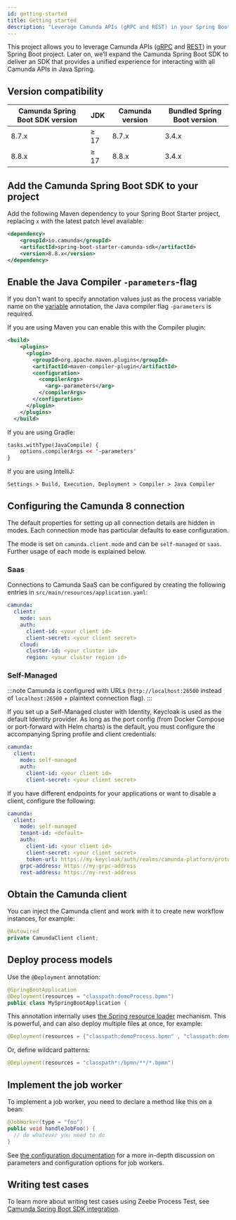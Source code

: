```yaml
---
id: getting-started
title: Getting started
description: "Leverage Camunda APIs (gRPC and REST) in your Spring Boot project."
---
```


This project allows you to leverage Camunda APIs ([gRPC](/apis-tools/zeebe-api/grpc.md) and [REST](/apis-tools/camunda-api-rest/camunda-api-rest-overview.md)) in your Spring Boot project. Later on, we’ll expand the Camunda Spring Boot SDK to deliver an SDK that provides a unified experience for interacting with all Camunda APIs in Java Spring.

## Version compatibility

| Camunda Spring Boot SDK version | JDK  | Camunda version | Bundled Spring Boot version |
| ------------------------------- | ---- | --------------- | --------------------------- |
| 8.7.x                           | ≥ 17 | 8.7.x           | 3.4.x                       |
| 8.8.x                           | ≥ 17 | 8.8.x           | 3.4.x                       |

## Add the Camunda Spring Boot SDK to your project

Add the following Maven dependency to your Spring Boot Starter project, replacing `x` with the latest patch level available:

```xml
<dependency>
    <groupId>io.camunda</groupId>
    <artifactId>spring-boot-starter-camunda-sdk</artifactId>
    <version>8.8.x</version>
</dependency>
```

## Enable the Java Compiler `-parameters`-flag

If you don't want to specify annotation values just as the process variable name on the [variable](configuration.md#using-variable) annotation, the Java compiler flag `-parameters` is required.

If you are using Maven you can enable this with the Compiler plugin:

```xml
<build>
    <plugins>
      <plugin>
        <groupId>org.apache.maven.plugins</groupId>
        <artifactId>maven-compiler-plugin</artifactId>
        <configuration>
          <compilerArgs>
            <arg>-parameters</arg>
          </compilerArgs>
        </configuration>
      </plugin>
    </plugins>
  </build>
```

If you are using Gradle:

```xml
tasks.withType(JavaCompile) {
    options.compilerArgs << '-parameters'
}
```

If you are using IntelliJ:

```agsl
Settings > Build, Execution, Deployment > Compiler > Java Compiler
```

## Configuring the Camunda 8 connection

The default properties for setting up all connection details are hidden in modes. Each connection mode has particular defaults to ease configuration.

The mode is set on `camunda.client.mode` and can be `self-managed` or `saas`. Further usage of each mode is explained below.

### Saas

Connections to Camunda SaaS can be configured by creating the following entries in `src/main/resources/application.yaml`:

```yaml
camunda:
  client:
    mode: saas
    auth:
      client-id: <your client id>
      client-secret: <your client secret>
    cloud:
      cluster-id: <your cluster id>
      region: <your cluster region id>
```

### Self-Managed

:::note
Camunda is configured with URLs (`http://localhost:26500` instead of `localhost:26500` + plaintext connection flag).
:::

If you set up a Self-Managed cluster with Identity, Keycloak is used as the default Identity provider. As long as the port config (from Docker Compose or port-forward with Helm charts) is the default, you must configure the accompanying Spring profile and client credentials:

```yaml
camunda:
  client:
    mode: self-managed
    auth:
      client-id: <your client id>
      client-secret: <your client secret>
```

If you have different endpoints for your applications or want to disable a client, configure the following:

```yaml
camunda:
  client:
    mode: self-managed
    tenant-id: <default>
    auth:
      client-id: <your client id>
      client-secret: <your client secret>
      token-url: https://my-keycloak/auth/realms/camunda-platform/protocol/openid-connect/token
    grpc-address: https://my-grpc-address
    rest-address: https://my-rest-address
```

## Obtain the Camunda client

You can inject the Camunda client and work with it to create new workflow instances, for example:

```java
@Autowired
private CamundaClient client;
```

## Deploy process models

Use the `@Deployment` annotation:

```java
@SpringBootApplication
@Deployment(resources = "classpath:demoProcess.bpmn")
public class MySpringBootApplication {
```

This annotation internally uses [the Spring resource loader](https://docs.spring.io/spring-framework/reference/core/resources.html) mechanism. This is powerful, and can also deploy multiple files at once, for example:

```java
@Deployment(resources = {"classpath:demoProcess.bpmn" , "classpath:demoProcess2.bpmn"})
```

Or, define wildcard patterns:

```java
@Deployment(resources = "classpath*:/bpmn/**/*.bpmn")
```

## Implement the job worker

To implement a job worker, you need to declare a method like this on a bean:

```java
@JobWorker(type = "foo")
public void handleJobFoo() {
  // do whatever you need to do
}
```

See [the configuration documentation](/apis-tools/spring-zeebe-sdk/configuration.md) for a more in-depth discussion on parameters and configuration options for job workers.

## Writing test cases

To learn more about writing test cases using Zeebe Process Test, see [Camunda Spring Boot SDK integration](../java-client/zeebe-process-test.md#zeebe-spring-sdk-integration).
